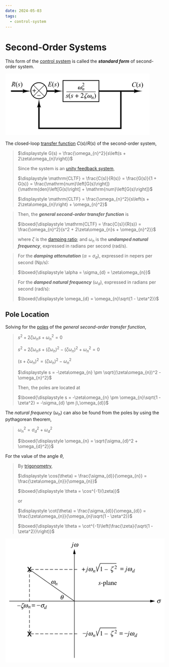 ```yaml
---
date: 2024-05-03
tags:
  - control-system
---
```


# Second-Order Systems

This form of the [control system](5ab15bd7.md) is called the ***standard form*** of second-order system.

![](./media/second-order-system.svg)

The closed-loop [transfer function](6f158a97.md) $C(s)/R(s)$ of the second-order system,

> $\displaystyle G(s) = \frac{\omega_{n}^2}{s\left(s + 2\zeta\omega_{n}\right)}$
>
> Since the system is an [unity feedback system](5ab15bd7.md),
>
> $\displaystyle \mathrm{CLTF} = \frac{C(s)}{R(s)} = \frac{G(s)}{1 + G(s)} = \frac{\mathrm{num}\left[G(s)\right]}{\mathrm{den}\left[G(s)\right] + \mathrm{num}\left[G(s)\right]}$
>
> $\displaystyle \mathrm{CLTF} = \frac{\omega_{n}^2}{s\left(s + 2\zeta\omega_{n}\right) + \omega_{n}^2}$

> Then, the ***general second-order transfer function*** is
>
> $\boxed{\displaystyle \mathrm{CLTF} = \frac{C(s)}{R(s)} = \frac{\omega_{n}^2}{s^2 + 2\zeta\omega_{n}s + \omega_{n}^2}}$
>
> where $\zeta$ is the [damping ratio](a61ce3dd.md); and $\omega_{n}$ is the ***undamped natural frequency***, expressed in radians per second (rad/s).

> For the ***damping attenutation*** $(\alpha = \sigma_{d})$, expressed in nepers per second (Np/s):
>
> $\boxed{\displaystyle \alpha = \sigma_{d} = \zeta\omega_{n}}$

> For the ***damped natural frequency*** $(\omega_{d})$, expressed in radians per second (rad/s):
>
> $\boxed{\displaystyle \omega_{d} = \omega_{n}\sqrt{1 - \zeta^2}}$

## Pole Location

Solving for the [poles](6f158a97.md) of the *general second-order transfer function*,

> $\displaystyle s^2 + 2\zeta\omega_{n}s + \omega_{n}^2 = 0$
>
> $\displaystyle s^2 + 2\zeta\omega_{n}s + (\zeta\omega_{n})^2 - (\zeta\omega_{n})^2 + \omega_{n}^2 = 0$
>
> $\displaystyle \left(s + \zeta\omega_{n}\right)^2 = (\zeta\omega_{n})^2 - \omega_{n}^2$
>
> $\displaystyle s = -\zeta\omega_{n} \pm \sqrt{(\zeta\omega_{n})^2 - \omega_{n}^2}$
>
> Then, the poles are located at
>
> $\boxed{\displaystyle s = -\zeta\omega_{n} \pm \omega_{n}\sqrt{1 - \zeta^2} = -\sigma_{d} \pm j\,\omega_{d}}$

The *natural frequency* $(\omega_{n})$ can also be found from the poles by using the pythagorean theorem,

> $\displaystyle \omega_{n}^2 = \sigma_{d}^2 + \omega_{d}^2$
>
> $\boxed{\displaystyle \omega_{n} = \sqrt{\sigma_{d}^2 + \omega_{d}^2}}$

For the value of the angle $\theta$,

> By [trigonometry](f71f21ec.md),
>
> $\displaystyle \cos(\theta) = \frac{\sigma_{d}}{\omega_{n}} = \frac{\zeta\omega_{n}}{\omega_{n}}$
>
> $\boxed{\displaystyle \theta = \cos^{-1}(\zeta)}$
>
> or
>
> $\displaystyle \cot(\theta) = \frac{\sigma_{d}}{\omega_{d}} = \frac{\zeta\omega_{n}}{\omega_{n}\sqrt{1 - \zeta^2}}$
>
> $\boxed{\displaystyle \theta = \cot^{-1}\left(\frac{\zeta}{\sqrt{1 - \zeta^2}}\right)}$

![](./media/second-order-system-pole-location.svg)
